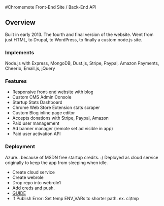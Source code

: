 #Chromemote Front-End Site / Back-End API

## Overview
Built in early 2013. The fourth and final version of the website. Went from just HTML, to Drupal, to WordPress, to finally a custom node.js site.

### Implements
Node.js with Express, MongoDB, Dust.js, Stripe, Paypal, Amazon Payments, Cheerio, Email.js, jQuery

### Features
- Responsive front-end website with blog
- Custom CMS Admin Console
- Startup Stats Dashboard
- Chrome Web Store Extension stats scraper
- Custom Blog inline page editor
- Accepts donations with Stripe, Paypal, Amazon
- Paid user management
- Ad banner manager (remote set ad visible in app)
- Paid user activation API

### Deployment
Azure.. because of MSDN free startup credits. :)
Deployed as cloud service originally to keep the app from sleeping when idle. 

- Create cloud service
- Create webrole
- Drop repo into webrole1
- Add creds and push.
- [GUIDE](https://azure.microsoft.com/en-us/documentation/articles/cloud-services-nodejs-develop-deploy-app/)
- If Publish Error: Set temp ENV_VARs to shorter path. ex. c:\tmp
